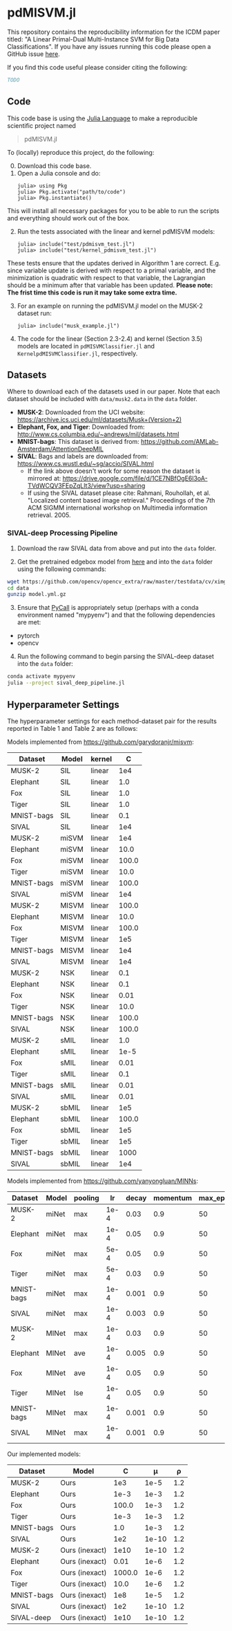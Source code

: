 # pdMISVM.jl

This repository contains the reproducibility information for the ICDM paper titled: "A Linear Primal-Dual Multi-Instance SVM for Big Data Classifications". If you have any issues running this code please open a GitHub issue [here](https://github.com/minds-mines/pdMISVM.jl/issues).

If you find this code useful please consider citing the following:

```bibtex
TODO
```

## Code

This code base is using the [Julia Language](https://julialang.org/) to make a reproducible scientific project named
> pdMISVM.jl 

To (locally) reproduce this project, do the following:

0. Download this code base. 
1. Open a Julia console and do:
   ```
   julia> using Pkg
   julia> Pkg.activate("path/to/code")
   julia> Pkg.instantiate()
   ```

This will install all necessary packages for you to be able to run the scripts and
everything should work out of the box.

2. Run the tests associated with the linear and kernel pdMISVM models:
   ```
   julia> include("test/pdmisvm_test.jl")
   julia> include("test/kernel_pdmisvm_test.jl")
   ```
These tests ensure that the updates derived in Algorithm 1 are correct. E.g. since variable update is derived with respect to a primal variable, and the minimization is quadratic with respect to that variable, the Lagrangian should be a minimum after that variable has been updated. **Please note: The frist time this code is run it may take some extra time.**

3. For an example on running the pdMISVM.jl model on the MUSK-2 dataset run:
   ```
   julia> include("musk_example.jl")
   ```

4. The code for the linear (Section 2.3-2.4) and kernel (Section 3.5) models are located in `pdMISVMClassifier.jl` and `KernelpdMISVMClassifier.jl`, respectively.

## Datasets

Where to download each of the datasets used in our paper. Note that each dataset should be included with `data/musk2.data` in the `data` folder.

 - **MUSK-2**: Downloaded from the UCI website: https://archive.ics.uci.edu/ml/datasets/Musk+(Version+2)
 - **Elephant, Fox, and Tiger**: Downloaded from: http://www.cs.columbia.edu/~andrews/mil/datasets.html
 - **MNIST-bags**: This dataset is derived from: https://github.com/AMLab-Amsterdam/AttentionDeepMIL
 - **SIVAL**: Bags and labels are downloaded from: https://www.cs.wustl.edu/~sg/accio/SIVAL.html
   - If the link above doesn't work for some reason the dataset is mirrored at: https://drive.google.com/file/d/1CE7NBfOgE6l3oA-TVdWCQV3FEpZqLlt3/view?usp=sharing
   - If using the SIVAL dataset please cite: Rahmani, Rouhollah, et al. "Localized content based image retrieval." Proceedings of the 7th ACM SIGMM international workshop on Multimedia information retrieval. 2005.

### SIVAL-deep Processing Pipeline

1. Download the raw SIVAL data from above and put into the `data` folder.

2. Get the pretrained edgebox model from [here](https://github.com/opencv/opencv_extra/blob/master/testdata/cv/ximgproc/model.yml.gz) and into the `data` folder using the following commands:

```bash
wget https://github.com/opencv/opencv_extra/raw/master/testdata/cv/ximgproc/model.yml.gz -O data/model.yml.gz
cd data
gunzip model.yml.gz
```

3. Ensure that [PyCall](https://github.com/JuliaPy/PyCall.jl) is appropriately setup (perhaps with a conda environment named "mypyenv") and that the following dependencies are met:
 - pytorch
 - opencv

4. Run the following command to begin parsing the SIVAL-deep dataset into the `data` folder:

```bash
conda activate mypyenv
julia --project sival_deep_pipeline.jl
```

## Hyperparameter Settings

The hyperparameter settings for each method-dataset pair for the results reported in Table 1 and Table 2 are as follows:

Models implemented from https://github.com/garydoranjr/misvm:

| Dataset | Model | kernel |   C   |
| ------- | ----- | -----  | ----- |
| MUSK-2 | SIL | linear | 1e4 |
| Elephant | SIL | linear | 1.0 |
| Fox | SIL | linear | 1.0 |
| Tiger | SIL | linear | 1.0 |
| MNIST-bags | SIL | linear | 0.1 |
| SIVAL | SIL | linear | 1e4 |
| MUSK-2 | miSVM | linear | 1e4 |
| Elephant | miSVM | linear | 10.0 |
| Fox | miSVM | linear | 100.0 |
| Tiger | miSVM | linear | 10.0 |
| MNIST-bags | miSVM | linear | 100.0 |
| SIVAL | miSVM | linear | 1e4 |
| MUSK-2 | MISVM | linear | 100.0 |
| Elephant | MISVM | linear | 10.0 |
| Fox | MISVM | linear | 100.0 |
| Tiger | MISVM | linear | 1e5 |
| MNIST-bags | MISVM | linear | 1e4 |
| SIVAL | MISVM | linear | 1e4 |
| MUSK-2 | NSK | linear | 0.1 |
| Elephant | NSK | linear | 0.1 |
| Fox | NSK | linear | 0.01 |
| Tiger | NSK | linear | 10.0 |
| MNIST-bags | NSK | linear | 100.0 |
| SIVAL | NSK | linear | 100.0 |
| MUSK-2 | sMIL | linear | 1.0 |
| Elephant | sMIL | linear | 1e-5 |
| Fox | sMIL | linear | 0.01 |
| Tiger | sMIL | linear | 0.1 |
| MNIST-bags | sMIL | linear | 0.01 |
| SIVAL | sMIL | linear | 0.01 |
| MUSK-2 | sbMIL | linear | 1e5 |
| Elephant | sbMIL | linear | 100.0 |
| Fox | sbMIL | linear | 1e5 |
| Tiger | sbMIL | linear | 1e5 |
| MNIST-bags | sbMIL | linear | 1000 |
| SIVAL | sbMIL | linear | 1e4 |

Models implemented from https://github.com/yanyongluan/MINNs:

| Dataset | Model |   pooling   |   lr   |   decay   | momentum | max_epoch |
| ------- | ----- | ----- | ----- | ----- | ----- | ----- |
| MUSK-2 | miNet | max | 1e-4 | 0.03 | 0.9 | 50 |
| Elephant | miNet | max | 1e-4 | 0.05 | 0.9 | 50 |
| Fox | miNet | max | 5e-4 | 0.05 | 0.9 | 50 |
| Tiger | miNet | max | 5e-4 | 0.03 | 0.9 | 50 |
| MNIST-bags | miNet | max | 1e-4 | 0.001 | 0.9 | 50 |
| SIVAL | miNet | max | 1e-4 | 0.003 | 0.9 | 50 |
| MUSK-2 | MINet | max | 1e-4 | 0.03 | 0.9 | 50 |
| Elephant | MINet | ave | 1e-4 | 0.005 | 0.9 | 50 |
| Fox | MINet | ave | 1e-4 | 0.05 | 0.9 | 50 |
| Tiger | MINet | lse | 1e-4 | 0.05 | 0.9 | 50 |
| MNIST-bags | MINet | max | 1e-4 | 0.001 | 0.9 | 50 |
| SIVAL | MINet | max | 1e-4 | 0.001 | 0.9 | 50 |

Our implemented models:

| Dataset | Model |   C   |   μ   |   ρ   |
| ------- | ----- | ----- | ----- | ----- |
| MUSK-2 | Ours | 1e3 | 1e-5 | 1.2 |
| Elephant | Ours | 1e-3 | 1e-3 | 1.2 |
| Fox | Ours | 100.0 | 1e-3 | 1.2 |
| Tiger | Ours | 1e-3 | 1e-3 | 1.2 |
| MNIST-bags | Ours | 1.0 | 1e-3 | 1.2 |
| SIVAL | Ours | 1e2 | 1e-10 | 1.2 |
| MUSK-2 | Ours (inexact) | 1e10 | 1e-10 | 1.2 |
| Elephant | Ours (inexact) | 0.01 | 1e-6 | 1.2 |
| Fox | Ours (inexact) | 1000.0 | 1e-6 | 1.2 |
| Tiger | Ours (inexact) | 10.0 | 1e-6 | 1.2 |
| MNIST-bags | Ours (inexact) | 1e8 | 1e-5 | 1.2 |
| SIVAL | Ours (inexact) | 1e2 | 1e-10 | 1.2 |
| SIVAL-deep | Ours (inexact) | 1e10 | 1e-10 | 1.2 |

